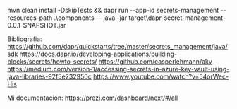 mvn clean install -DskipTests && dapr run --app-id secrets-management --resources-path .\components -- java -jar target\dapr-secret-management-0.0.1-SNAPSHOT.jar


Bibliografia:
https://github.com/dapr/quickstarts/tree/master/secrets_management/java/sdk
https://docs.dapr.io/developing-applications/building-blocks/secrets/howto-secrets/
https://github.com/casperlehmann/akv
https://medium.com/version-1/accessing-secrets-in-azure-key-vault-using-java-libraries-92f5e232956c
https://www.youtube.com/watch?v=54orWec-His

Mi documentación: 
https://prezi.com/dashboard/next/#/all
